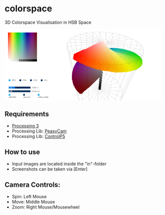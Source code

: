 # colorspace
3D Colorspace Visualisation in HSB Space

![image](screenshot.png)

## Requirements 
* [Processing 3](https://processing.org/)
* Processing Lib: [PeasyCam](http://mrfeinberg.com/peasycam/) 
* Processing Lib: [ControlP5](http://www.sojamo.de/libraries/controlP5/)

## How to use
* Input images are located inside the "in"-folder
* Screenshots can be taken via [Enter]

## Camera Controls:
* Spin: Left Mouse
* Move: Middle Mouse
* Zoom: Right Mouse/Mousewheel
